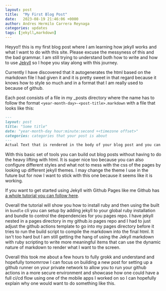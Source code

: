 ```yaml
---
layout: post
title:  "My First Blog Post"
date:   2023-08-19 21:46:06 +0000
author: Andres Hermilo Carrera Reynaga
categories: updates
tags: [jekyll,markdown]
---
```


Heyyo!! this is my first blog post where I am learning how jekyll works and what I want to do with this site. Please excuse the messyness of this and the bad grammar. I am still trying to understand both how to write and how to use [Jekyll](https://jekyllrb.com/) so I hope you stay along with this journey.

Currently I have discovered that it autogenerates the html based on the markdown file I had given it and it is pretty sweet in that regard because it knows how to style so much and in a format that I am really used to because of github.

Each post consists of a file in my _posts directory where the name has to follow the format `<year-month-day>-<post-title>.markdown` with a file that looks like this: 

``` markdown
---
layout: post
title: "Some title"
date: "year-month-day hour:minute:second +<timezone offset>"
categories: categories that your post is about
---
Actual Text that is rendered in the body of your blog post and you can use any valid form of [markdown](https://www.markdownguide.org/basic-syntax/)
```

With this basic set of tools you can build out blog posts without having to do the heavy lifting with html. It is super nice too because you can also configure different styles and what not to mess with the css of the pages by looking up different jekyll themes. I may change the theme I use in the future but for now I want to stick with this one because it seems like it is working.

If you want to get started using Jekyll with Github Pages like me Github has [a whole tutorial you can follow here](https://docs.github.com/en/pages/setting-up-a-github-pages-site-with-jekyll).

Overall the tutorial will show you how to install ruby and then using the built in `bundle` cli you can setup by adding jekyll to your global ruby installation and bundle to control the dependencies for you pages repo. I have jekyll nested in a pages directory in my github.io pages repo and I had to just adjust the github actions template to go into my pages directory before it tries to run the build script to compile the markdown into the final html. It isn't too hard but I am still getting the hang of using the Jekyll markdown with ruby scripting to write more meaningful items that can use the dynamic nature of markdown to render what I want to the screen.

Overall this took me about a few hours to fully grokk and understand and hopefully tomomrrow I can focus on building a new post for setting up a github runner on your private network to allow you to run your github actions in a more secure environment and showcase how one could have a full ci/cd flow using one of the mobile apps I worked on so I can hopefully explain why one would want to do something like this.